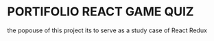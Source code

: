 # PORTIFOLIO REACT GAME QUIZ

the popouse of this project its to serve as a study case of React Redux
